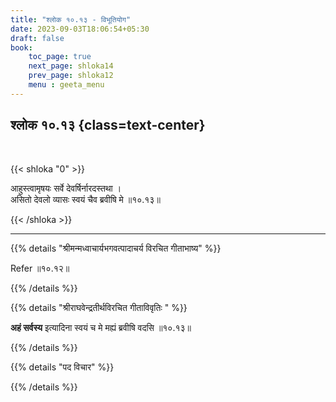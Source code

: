 ```yaml
---
title: "श्लोक १०.१३ - विभूतियोग"
date: 2023-09-03T18:06:54+05:30
draft: false
book:
    toc_page: true
    next_page: shloka14
    prev_page: shloka12
    menu : geeta_menu
---
```




## श्लोक १०.१३ {class=text-center}

<br/>

{{< shloka  "0"  >}}

आहुस्त्वामृषयः सर्वे देवर्षिर्नारदस्तथा ।   
असितो देवलो व्यासः स्वयं चैव ब्रवीषि मे ॥१०.१३॥  

{{< /shloka >}}

---


{{% details "श्रीमन्मध्वाचार्यभगवत्पादाचर्य विरचित  गीताभाष्य" %}}

Refer ॥१०.१२॥

{{% /details %}}



{{% details "श्रीराघवेन्द्रतीर्थविरचित गीताविवृतिः " %}}

**अहं सर्वस्य** इत्यादिना स्वयं च मे मह्यं ब्रवीषि वदसि 
॥१०.१३॥

{{% /details %}}



{{% details "पद विचार" %}}


{{% /details %}}
